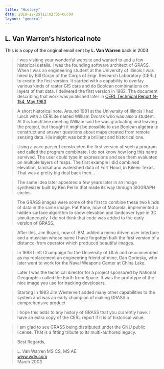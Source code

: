 ```yaml
---
title: "History"
date: 2018-12-29T11:02:05+06:00
layout: "general"
---
```


## L. Van Warren's historical note

<div class="alert rounded-0 alert-default">
<i class="fa fa-info-circle"></i> This is a copy of the original email sent by <b>L. Van Warren</b> back in 2003
</div>

> I was visiting your wonderful website and wanted to add a few historical details. I was the founding software architect of GRASS. When I was an engineering student at the University of Illinois I was hired by Bill Goran of the Corps of Engr. Research Laboratory (CERL) to create the first version. It started with a capability to overlay various kinds of raster GIS data and do Boolean combinations on layers of that data. I delivered the first version in 1982. The document describing that work was published later in [CERL Technical Report N-154, May 1983](/files/fhgis83rep.pdf).

 > A short historical note. Around 1981 at the University of Illinois I had lunch with a CERLite named William Dvorak who was also a student. At this lunchtime meeting William said he was graduating and leaving the project, but thought it might be possible to use Boolean algebra to construct and answer questions about maps created from remote sensing data. His insight was both a brilliant and historical one.

> Using a yacc parser I constructed the first version of such a program and called the program combinate. I do not know how long this name survived. The user could type in expressions and see them evaluated on multiple layers of maps. The first example I did combined elevation, landsat and watershed data of Fort Hood, in Kileen Texas. That was a pretty big deal back then...

> The same idea later appeared a few years later in an image synthesizer built by Ken Perlin that made its way through SIGGRAPH circles.

> The GRASS images were some of the first to combine these two kinds of data in the same image. Pat Kane, now of Motorola, implemented a hidden surface algorithm to show elevation and landcover type in 3D simultaneously. I do not think that code was added to the early version of GRASS.

>After this, Jim Bozek, now of IBM, added a menu driven user interface and a musician whose name I have forgotten built the first version of a distance-from operator which produced beautiful images.

>In 1983 I left Champaign for the University of Utah and recommended as my replacement an engineering friend of mine, Dan Goriesky, who later went to work for the Naval Weapons Center at China Lake.

>Later I was the technical director for a project sponsored by National Geographic called the Earth from Space. It was the prototype of the nice image you use for tracking developers.

>Starting in 1983 Jim Westervelt added many other capabilities to the system and was an early champion of making GRASS a comprehensive product.

>I hope this adds to any history of GRASS that you currently have. I have an extra copy of the CERL report if it is of historical value.

>I am glad to see GRASS being distributed under the GNU public license. That is a fitting tribute to its multi-authored legacy.

>Best Regards,


>L. Van Warren MS CS, MS AE <br> www.wdv.com<br>March 2003
